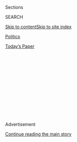 <div id="app">

<div>

<div>

<div>

<div class="NYTAppHideMasthead css-1q2w90k e1suatyy0">

<div class="section css-ui9rw0 e1suatyy2">

<div class="css-eph4ug er09x8g0">

<div class="css-6n7j50">

</div>

<span class="css-1dv1kvn">Sections</span>

<div class="css-10488qs">

<span class="css-1dv1kvn">SEARCH</span>

</div>

[Skip to content](#site-content)[Skip to site
index](#site-index)

</div>

<div id="masthead-section-label" class="css-1wr3we4 eaxe0e00">

[Politics](https://www.nytimes3xbfgragh.onion/section/politics)

</div>

<div class="css-10698na e1huz5gh0">

</div>

</div>

<div id="masthead-bar-one" class="section hasLinks css-15hmgas e1csuq9d3">

<div class="css-uqyvli e1csuq9d0">

</div>

<div class="css-1uqjmks e1csuq9d1">

</div>

<div class="css-9e9ivx">

[](https://myaccount.nytimes3xbfgragh.onion/auth/login?response_type=cookie&client_id=vi)

</div>

<div class="css-1bvtpon e1csuq9d2">

[Today’s
Paper](https://www.nytimes3xbfgragh.onion/section/todayspaper)

</div>

</div>

</div>

</div>

<div data-aria-hidden="false">

<div id="site-content" data-role="main">

<div>

<div class="css-1aor85t" style="opacity:0.000000001;z-index:-1;visibility:hidden">

<div class="css-1hqnpie">

<div class="css-epjblv">

<span class="css-17xtcya">[Politics](/section/politics)</span><span class="css-x15j1o">|</span><span class="css-fwqvlz">Senator
John Edwards's Remarks to the Democratic National
Convention</span>

</div>

<div class="css-k008qs">

<div class="css-1iwv8en">

<span class="css-18z7m18"></span>

<div>

</div>

</div>

<span class="css-1n6z4y"></span>

<div class="css-1705lsu">

<div class="css-4xjgmj">

<div class="css-4skfbu" data-role="toolbar" data-aria-label="Social Media Share buttons, Save button, and Comments Panel with current comment count" data-testid="share-tools">

  - 
  - 
  - 
  - 
    
    <div class="css-6n7j50">
    
    </div>

  - 

</div>

</div>

</div>

</div>

</div>

</div>

<div id="NYT_TOP_BANNER_REGION" class="css-13pd83m">

</div>

<div id="top-wrapper" class="css-1sy8kpn">

<div id="top-slug" class="css-l9onyx">

Advertisement

</div>

[Continue reading the main
story](#after-top)

<div class="ad top-wrapper" style="text-align:center;height:100%;display:block;min-height:250px">

<div id="top" class="place-ad" data-position="top" data-size-key="top">

</div>

</div>

<div id="after-top">

</div>

</div>

<div id="sponsor-wrapper" class="css-1hyfx7x">

<div id="sponsor-slug" class="css-19vbshk">

Supported by

</div>

[Continue reading the main
story](#after-sponsor)

<div id="sponsor" class="ad sponsor-wrapper" style="text-align:center;height:100%;display:block">

</div>

<div id="after-sponsor">

</div>

</div>

<div class="css-1vkm6nb ehdk2mb0">

# Senator John Edwards's Remarks to the Democratic National Convention

</div>

<div class="css-xt80pu e12qa4dv0">

<div class="css-1w184yk e1m0lo4l0">

July 27,
2004

<div class="css-4xjgmj">

<div class="css-d8bdto" data-role="toolbar" data-aria-label="Social Media Share buttons, Save button, and Comments Panel with current comment count" data-testid="share-tools">

  - 
  - 
  - 
  - 
    
    <div class="css-6n7j50">
    
    </div>

  - 

</div>

</div>

</div>

</div>

<div class="section meteredContent css-1r7ky0e" name="articleBody" itemprop="articleBody">

<div class="css-1fanzo5 StoryBodyCompanionColumn">

<div class="css-53u6y8">

The following is the text of Senator John Edwards's remarks to the
Democratic National Convention, as recorded by The New York Times.

JOHN EDWARDS. Thank you. Thank you. Thank you. Now you know why
Elizabeth is so amazing, right? I am such a lucky man to have the love
of my life at my side. Both of us have been blessed with four
extraordinary children: Wade, Cate, who you heard from, Emma Claire and
Jack. We are having such an extraordinary time, myself and my entire
family at this convention. And by the way, how great was Teresa Heinz
Kerry last night?

My father and mother, Wallace and Bobbie Edwards, are also here tonight.
You taught me the values that I carry in my heart: faith, family,
responsibility, opportunity for everybody. You taught me that there's
dignity and honor in a hard day's work. You taught me to always look out
for our neighbors, to never look down on anybody, and treat everybody
with respect.

Those are the values that John Kerry and I believe in. And nothing makes
me prouder than standing with him in this campaign. I am so humbled to
be your candidate for vice president of the United States.

</div>

</div>

<div class="css-1fanzo5 StoryBodyCompanionColumn">

<div class="css-53u6y8">

I want to talk about our next president. For those who want to know what
kind of leader he'll be, I want to take you back about thirty years.
When John Kerry graduated from college, he volunteered for military
service, volunteered to go to Vietnam, volunteered to captain a swift
boat, one of the most dangerous duties in Vietnam that you could have.
As a result he was wounded, honored for his valor.

If you have any question about what he's made of, just spend three
minutes with the men who served with him then and who stand with him
now. They saw up close what he's made of. They saw him reach into the
river and pull one of his men to safety and save his life. They saw him
in the heat of battle make a decisions in a split second to turn his
boat around, drive it through an enemy position, and chase down the
enemy to save his crew. Decisive. Strong. Is this not what we need in a
commander in chief?

You know, we hear a lot of talk about values. Where I come from, you
don't judge somebody's values based upon how they use that word in a
political ad. You judge their values based upon what they've spent their
life doing.

So when a man volunteers to serve his country, a man volunteers and puts
his life on the line for others that's a man who represents real
American values. This is a man who is prepared to keep the American
people safe, to make America stronger at home and more respected in the
world. John is a man who knows the difference between right and wrong.
He wants to serve you, your cause is his cause. And that is why we must
and we will elect him the next president of the United States.

You know, for the last few months, John has been traveling around the
country talking about his positive, optimistic vision for America,
talking about his plan to move this country in the right direction.

</div>

</div>

<div class="css-1fanzo5 StoryBodyCompanionColumn">

<div class="css-53u6y8">

But what have we seen? Relentless negative attacks against John. So in
the weeks ahead, we know what's coming don't we? More negative attacks.
Aren't you sick of it? They are doing all they can to take the campaign
for the highest office in the land down the lowest possible road. But
this is where you come in. Between now and November, you, the American
people, you can reject this tired, old, hateful, negative politics of
the past. And instead you can embrace the politics of hope, the politics
of what's possible because this is America, where everything is
possible.

I am here tonight for a very simple reason, because I love my country.
And I have every reason to love my country. I have grown up in the
bright light of America. I grew up in a small town in rural North
Carolina, a place called Robbins. My father, he worked in a mill all his
life. And I still remember vividly the men and women who worked in that
mill with him. I can see them. Some of them had lint in their hair. Some
of them had grease on their faces. They worked hard. And they tried to
put a little money away so that their kids and their grandkids could
have a better life. The truth is they are just like the auto workers,
the office workers, the teachers, and the shop keepers on Main Streets
all across this cuontry.

My mother had a number of jobs. She worked at the post office so she and
my father could have health care. She owned her own small business, she
refinished furniture to help pay for my education.

I have had such incredible opportunities in my life.I was blessed to be
the first person in my family to be able to go to college. I worked my
way through, and I had opportunities beyond my wildest dreams. . And the
heart of this campaign, your campaign, our campaign, is to make sure all
Americans have exactly the same kind of opportunities that I had, no
matter where you live, no matter who your family is, no matter what the
color of your skin. This is the America we believe in.

I have spent my life fighting for the kind of people that I grew up
with. For two decades, I stood with kids and families against big HMOs
and big insurance companies. When I got to the Senate I fought those
same fights against the Washington lobbyists and for causes like the
Patients' Bill of Rights.

I stand here tonight ready to work with you and John to make America
stronger. And we have much work to do. Because the truth is, we still
live in a country where there are two different Americas: one for all
those people who have lived the American Dream and don't have to worry,
and another for most Americans, everybody else, who struggle to make
ends meet every single day. It doesn't have to be that way.

We can build one America. We can build one America where we no longer
have two healthcare systems. One for families who get the best
healthcare money can buy and then one for everybody else, rationed out
by insurance companies, drug companies, and HMOs. Millions of Americans
who don't have any health insurance at all. It doesn't have to be that
way.

</div>

</div>

<div class="css-1fanzo5 StoryBodyCompanionColumn">

<div class="css-53u6y8">

We have a plan that will offer all Americans the same health care that
your Senator has. We can give you tax breaks to help you pay for your
health care. And when we're in office, we will sign a real Patients'
Bill of Rights into law so that you can make your own health care
decisions.

We shouldn't have two public school systems in this country: one for the
most affluent communities, and one for everybody else. None of us
believe that the quality of a child's education should be controlled by
where they live or the affluence of the community they live in. It
doesn't have to be that way.

We can build one school system that works for all our kids, gives them a
chance to do what they're capable of doing. Our plan will reform our
schools and raise standards. We can give our schools the resources that
they need. We can provide incentives to put our best teachers in the
subjects and the places where we need them the most. And we can ensure
that three million children have a safe place when they leave school in
the afternoon. We can do together, you and I.

John Kerry and I believe that we shouldn't have two different economies
in this country: one for people who are set for life, they know their
kids and their grandkids are going to be just fine, and then one for
most Americans, people who live paycheck to paycheck. You don't need me
to explain this to you, do you?

You know exactly what I'm talking about Can't save any money, can you?
Takes every dime you make just to pay your bills. And you know what
happens if something goes wrong, if you have a child that gets sick, a
financial problem, a layoff in the family, you go right off the cliff.
And when that happens, what's the first thing that goes? Your dreams. It
doesn't have to be that way. We can strengthen and lift up your
families.

Your agenda is our agenda. So let me give you some specifics. First, we
can create good paying jobs in this country again. We're going to get
rid of tax cuts for companies who are outsourcing your jobs. And
instead, we're going to give tax breaks to American companies that are
keeping jobs right here in America. And we will invest in the jobs of
the future, in the technologies and innovation to ensure that America
stays ahead of the competition.

And we're going to do this because John and I understand understand that
a job is about more than a paycheck. It's about dignity and
self-respect. Hard work should be valued in this country. So we're going
to reward work, not just wealth. We don't want people to just get by; we
want people to get ahead. So let me give you some specifics about what
we're going to do.. First, we're going to help you pay for your health
care by having a tax break and health care reform that can save you up
to a thousand dollars on your premiums.. We're going to help you cover
the rising costs of child care with a tax credit up to $1,000 so that
your kids have a place to go when you're at work that they're safe and
well taken care of. If your child wants to be the first in your family
to go to college, we're going to give you a tax break on up to $4,000 in
tuition.

</div>

</div>

<div class="css-1fanzo5 StoryBodyCompanionColumn">

<div class="css-53u6y8">

And everybody listening here and at home is thinking one thing right
now. O.K., how are we going to pay for it, right? Well, let me tell you
how we're going to pay for it. And I want to be very clear about this.
We are going to keep and protect the tax cuts for 98 percent of
Americans, 98 percent. We're going to roll back the tax cuts for the
wealthiest Americans. We're going to close corporate loopholes. We're
going to cut government contractors and wasteful spending. We can move
this country forward without passing the burden to our children and our
grandchildren.

We can also do something about 35 million Americans who live in poverty
every day. And here's why we shouldn't just talk about but do something
about the millions of Americans who live in poverty. Because it is
wrong. And we have a moral responsibility to lift those families up.

I mean the very idea that in a country of our wealth and our prosperity,
we have children going to bed hungry. We have children who don't have
the clothes to keep them warm. We have millions of Americans who work
full-time every day to support their families, working for minimum wage
and still live in poverty. It's wrong. These are men and women who are
living up to their bargain. They're working hard, they're supporting
their families. Their families are doing their part; it's time we did
our part.

And that's what we're going to do, that's what we're going to do when
John is in the White House. Because we're going to raise the minimum
wage. We're going to finish the job on welfare reform. And we're going
to bring good paying jobs to the places where we need them the most. .
And by doing all those things we're going to say no forever to any
American working full-time and living in poverty. Not in our America,
not in our America. Not in our America. Not in our America.

And let me talk - let me talk about - let me talk about - let me talk
about about why we need to build one America. Because I, like many of
you, I saw up close what having two Americas - what having two Americas
can do to our country. From the time I was very young, I saw the ugly
face of segregation and discrimination. I saw young African-American
kids being sent upstairs in movie theaters. I saw white only signs on
restaurant doors and luncheon counters. I feel such an enormous personal
responsibility when it comes to issues of race and equality and civil
rights.

And I've heard some discussions- I've heard some discussions and debates
around America about where, and in front of what audiences we ought to
talk about race and equality and civil rights. I have an answer to that
question. Everywhere. Everywhere. Everywhere.

This is not an African-American issue, this is not a Latino issue, this
is not an Asian-American issue, this is an American issue. It is about
who we are, what our values are and what kind of country we live in.

</div>

</div>

<div class="css-1fanzo5 StoryBodyCompanionColumn">

<div class="css-53u6y8">

The truth is - the truth is is that what John and I want - what we all
want - is for our children and our grandchildren to be the first
generations that grow up in an America that's no longer divided by race.
We must build one America. We must be one America, strong and united for
another very important reason - because we are at war.

None of us will ever forget where we were on September the 11th. We all
share the same terrible images: the Towers falling in New York, the
Pentagon in flames, smoldering field in Pennsylvania. We share the
profound sadness for the nearly 3,000 lives that were lost.

As a member of the Senate Intelligence Committee, I know that we have to
do more to fight the war on terrorism and keep the American people safe.
And we can do that. We're approaching the third anniversary of Sept. 11,
and one thing I can tell you: when we're in office, it won't take three
years to get the reforms in our intelligence that are necessary to keep
the American people safe. We will do whatever it takes, as long as it
takes, to make sure this never happens again in our America.

And when John is president, we will listen to the wisdom of the Sept. 11
Commission. We will lead strong alliances. We will safeguard and secure
our weapons of mass destruction. We will strengthen our homeland
security, protect our ports, protect our chemical plants, and support
our firefighters, police officers, EMT's. We will always - we will
always use our military might to keep the American people safe.

And we - John and I -we will have one clear unmistakable message for Al
Qaida and these terrorists: You cannot run. You cannot hide. We will
destroy you.

John understands personally about fighting in a war. And he knows what
our brave men and women are going through right now in another war - the
war in Iraq. The human cost and the extraordinary heroism of this war,
it surrounds us. It surrounds us in our cities and our towns. And we'll
win this war because of the strength and courage of our own people.

Some of our friends and neighbors, they saw their last images in
Baghdad. Some took their last steps outside of Fallujah. Some buttoned
their uniform for the final time before they went out and saved their
unit. Men and women who used to take care of themselves, they now count
on others to see them through the day. They need their mother to tie
their shoe. Their husband to brush their hair. Their wife's arm to help
them across the room.

</div>

</div>

<div class="css-1fanzo5 StoryBodyCompanionColumn">

<div class="css-53u6y8">

The stars and stripes wave for them. The word hero was made for them.
They are the best and the bravest. And they will never be left behind.
You - you - you understand that. And they deserve a president who
understands - understands it on the most personal level what they've
gone through, what they've given and what they've given up for their
country.

To us, the real test of patriotism is how we treat the men and women who
have put their lives on the lines to protect our values. And let me tell
you, the 26 million veterans in this country will not have to wonder,
when they're in office - when we're in office, whether they'll have
health care next week or next year. We will take care of them because
they have taken care of us.

But today, our great United States military is stretched thin. We've got
more than 140,000 are in Iraq, almost 20,000 in Afghanistan. I visited
the men and women there and we're praying as they try to give that
country hope.

Like all of those brave men and women, John put his life on the line for
our country. He knows that when authority is given to a president, much
is expected in return. That's why we will strengthen and modernize our
military. We will double our Special Forces. We will invest in the new
equipment and technologies so that our military remains the best
equipped and the best prepared in the world. This will make our military
stronger. It'll make it sure that can defeat any enemy in this new
world.

But we can't do this alone. We have got to restore our respect in the
world to bring our allies to us and with us. It is how we won the cold
war. It is how we won two world wars. And it is how we will build a
stable Iraq.

With a new president who strengthens and leads our alliances, we can get
NATO to help secure Iraq. We can ensure that Iraq's neighbors like Syria
and Iran, don't stand in the way of a democratic Iraq. We can help
Iraq's economy by getting other countries to forgive their enormous debt
and participate in the reconstruction. We can do this for the Iraqi
people and we can do it for our own soldiers. And we will get this done
right.

A new president will bring the world to our side, and with it a stable
Iraq, a real chance for freedom and peace in the Middle East, including
a safe and secure Israel. And John and I will bring the world together -
John and I will bring the world together to face the most dangerous
threat we have: the possibility of terrorists getting their hands on a
chemical, biological or nuclear weapon.

</div>

</div>

<div class="css-1fanzo5 StoryBodyCompanionColumn">

<div class="css-53u6y8">

With our credibility restored, we can work with other nations to secure
stockpiles of the world's most dangerous weapons and safeguard this
extraordinarily dangerous material. We can finish the job and secure the
loose nukes in Russia. We can close the loophole in the Nuclear
Nonproliferation Treaty that allows rogue nations access to the tools
they need to develop these weapons.

That's how we can address the new threats we face. That's how we can
keep you safe. And that's how we can restore America's respect around
the world. And together, we will ensure that the image of America, the
image all of us love, America this great shining light, this beacon of
freedom, democracy and human rights that the world looks up to, is
always lit.

And the truth is - the truth is that every child, every family in
America will be safer and more secure if they grow up in a world where
America is once again looked up to and respected. That is the world we
can create together.

Tonight - tonight, as we celebrate in this hall, somewhere in America, a
mother sits at her kitchen table. She can't sleep becauseshe's worried.
She can't pay her bills. She's working hard trying to pay her rent,
trying to feed her kids but she just can't catch up. Didn't used to be
that way in her house. Her husband was called up in the Guard. Now he's
been in Iraq for over a year. They thought hewas going to come home last
month, but now he's got to stay longer. She thinks she's alone. But
tonight in this hall and in your homes, you know what? She's got a lot
of friends. We want her to know that we hear her. It is time to bring
opportunity and an equal chance to her door.

We're here to make America stronger at home so that she can get ahead.
And we're here to make America respected in the world again so that we
can bring him home and American soldiers don't have to fight this war in
Iraq or this war on terrorism alone.

So when you return home some night, you might pass a mother on her way
to work the late-shift. You tell her: Hope is on the way.

When your brother calls - when your brother calls and says that he's
spending his entire life at the office and he still can't get ahead, you
tell him: Hope is on the way.

</div>

</div>

<div class="css-1fanzo5 StoryBodyCompanionColumn">

<div class="css-53u6y8">

When your parents call and tell you their medicine's going through the
roof, they can't keep up, you tell them: Hope is on the way.

And when your neighbor calls you and says her daughter's worked hard and
she wants to go to college, you tell her: Hope is on the way.

And when your son or daughter who's serving this country heroically in
Iraq calls, you tell them: Hope is on the way.

When you wake up and you're sitting at the kitchen table with your kids
and you're talking about the great possibilities in America, your kids
should know that John and I believe to our core that tomorrow can be
better than today.

Like all of us, I've learned a lot of lessons in my life. Two of the
most important are that first, there will always be heartache and
struggle. We can't make it go away. But the second is that people of
good and strong will can make a difference. One's a sad lesson; the
other's inspiring. We are Americans and we choose to be inspired.

We choose hope over despair; possibilities over problems, optimism over
cynicism. We choose to do what's right even when those around us say,
"You can't do that." We choose to be inspired because we know that we
can do better because this is America where everything is still
possible.

What we believe - what John Kerry and I believe - is that we should
never look down on anybody, we ought to lift people up. We don't believe
in tearing people apart. We believe in bringing them together. What we
believe - what I believe - is that the family you're born into and the
color of your skin in our America should never control your destiny.

</div>

</div>

<div class="css-1fanzo5 StoryBodyCompanionColumn">

<div class="css-53u6y8">

Join us in this cause. Let's make America stronger at home and more
respected in the world. Let's ensure that once again, in our one America
- our one America - tomorrow will always be better than today.

Thank you. God bless you. And God bless the United States of America.

</div>

</div>

</div>

<div>

</div>

<div>

</div>

<div>

</div>

<div>

<div id="bottom-wrapper" class="css-1ede5it">

<div id="bottom-slug" class="css-l9onyx">

Advertisement

</div>

[Continue reading the main
story](#after-bottom)

<div id="bottom" class="ad bottom-wrapper" style="text-align:center;height:100%;display:block;min-height:90px">

</div>

<div id="after-bottom">

</div>

</div>

</div>

</div>

</div>

## Site Index

<div>

</div>

## Site Information Navigation

  - [© <span>2020</span> <span>The New York Times
    Company</span>](https://help.nytimes3xbfgragh.onion/hc/en-us/articles/115014792127-Copyright-notice)

<!-- end list -->

  - [NYTCo](https://www.nytco.com/)
  - [Contact
    Us](https://help.nytimes3xbfgragh.onion/hc/en-us/articles/115015385887-Contact-Us)
  - [Work with us](https://www.nytco.com/careers/)
  - [Advertise](https://nytmediakit.com/)
  - [T Brand Studio](http://www.tbrandstudio.com/)
  - [Your Ad
    Choices](https://www.nytimes3xbfgragh.onion/privacy/cookie-policy#how-do-i-manage-trackers)
  - [Privacy](https://www.nytimes3xbfgragh.onion/privacy)
  - [Terms of
    Service](https://help.nytimes3xbfgragh.onion/hc/en-us/articles/115014893428-Terms-of-service)
  - [Terms of
    Sale](https://help.nytimes3xbfgragh.onion/hc/en-us/articles/115014893968-Terms-of-sale)
  - [Site
    Map](https://spiderbites.nytimes3xbfgragh.onion)
  - [Help](https://help.nytimes3xbfgragh.onion/hc/en-us)
  - [Subscriptions](https://www.nytimes3xbfgragh.onion/subscription?campaignId=37WXW)

</div>

</div>

</div>

</div>
